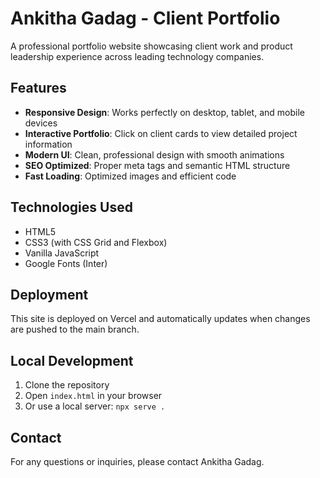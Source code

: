 # Ankitha Gadag - Client Portfolio

A professional portfolio website showcasing client work and product leadership experience across leading technology companies.

## Features

- **Responsive Design**: Works perfectly on desktop, tablet, and mobile devices
- **Interactive Portfolio**: Click on client cards to view detailed project information
- **Modern UI**: Clean, professional design with smooth animations
- **SEO Optimized**: Proper meta tags and semantic HTML structure
- **Fast Loading**: Optimized images and efficient code

## Technologies Used

- HTML5
- CSS3 (with CSS Grid and Flexbox)
- Vanilla JavaScript
- Google Fonts (Inter)

## Deployment

This site is deployed on Vercel and automatically updates when changes are pushed to the main branch.

## Local Development

1. Clone the repository
2. Open `index.html` in your browser
3. Or use a local server: `npx serve .`

## Contact

For any questions or inquiries, please contact Ankitha Gadag.

